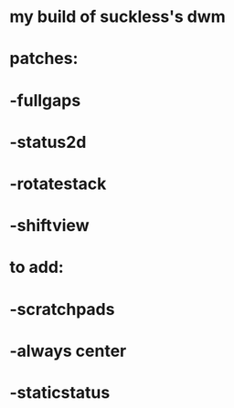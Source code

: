 # my build of suckless's dwm

# patches:
# -fullgaps
# -status2d
# -rotatestack
# -shiftview

# to add:
# -scratchpads
# -always center
# -staticstatus
